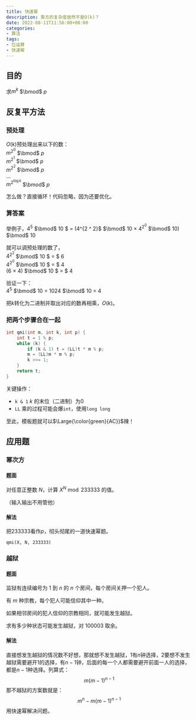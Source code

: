```yaml
---
title: 快速幂
description: 乘方的复杂度居然不是O(k)？
date: 2022-08-11T11:56:00+08:00
categories:
- 算法
tags:
- 位运算
- 快速幂
---
```


## 目的

求$m ^ k$ $\bmod$ $p$

## 反复平方法

### 预处理

$O(k)$预处理出来以下的数：\
$m ^ {2 ^ 0}$ $\bmod$ $p$\
$m ^ {2 ^ 1}$ $\bmod$ $p$\
$m ^ {2 ^ 2}$ $\bmod$ $p$\
...\
$m ^ {2 ^{\log{k}}}$ $\bmod$ $p$

怎么做？直接循环！代码忽略，因为还要优化。

### 算答案

举例子，$4 ^{5}$ $\bmod$ $10$
$ = (4^{2 ^ 2}$ $\bmod$ $10$ $\times$ $4 ^{2 ^ 0}$ $\bmod$ $10)$ $\bmod$ $10$

就可以调预处理的数了，\
$4^{2 ^ 2}$ $\bmod$ $10$ $ = $ $6$\
$4^{2 ^ 0}$ $\bmod$ $10$ $ = $ $4$\
$(6$ $\times$ $4)$ $\bmod$ $10$ $ = $ $4$

验证一下：\
$4^5$ $\bmod$ $10$ $=$ $1024$ $\bmod$ $10$ $=$ $4$

把$k$转化为二进制并取出对应的数再相乘，$O(k)$。

### 把两个步骤合在一起

```c++
int qmi(int m, int k, int p) {
    int t = 1 % p;
    while (k) {
        if (k & 1) t = (LL)t * m % p;
        m = (LL)m * m % p;
        k >>= 1;
    }
    return t;
}
```
关键操作：
- `k & 1` $k$ 的末位（二进制）为$0$
- `LL` 乘的过程可能会爆`int`，使用`long long`

至此，模板题就可以$\Large{\color{green}{AC}}$辣！

## 应用题

### 幂次方

#### 题面

对任意正整数 $N$，计算 $X^N \bmod 233333$ 的值。

（输入输出不用管他）

#### 解法

把$233333$看作$p$，彻头彻尾的一道快速幂题。

`qmi(X, N, 233333)`

### 越狱

#### 题面

监狱有连续编号为 $1$ 到 $n$ 的 $n$ 个房间，每个房间关押一个犯人。

有 $m$ 种宗教，每个犯人可能信仰其中一种。

如果相邻房间的犯人信仰的宗教相同，就可能发生越狱。

求有多少种状态可能发生越狱，对 $100003$ 取余。

#### 解法

直接想发生越狱的情况数不好想，那就想不发生越狱，$1$有$n$钟选择，$2$要想不发生越狱需要避开$1$的选择，有$n - 1$钟，后面的每一个人都需要避开前面一人的选择，都是$n - 1$种选择。列算式：
$$m (m - 1)^{n-1}$$
那不越狱的方案数就是：
$$m^n - m(m - 1)^{n - 1}$$
用快速幂解决问题。
